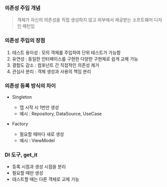### 의존성 주입 개념

> 객체가 자신의 의존성을 직접 생성하지 않고 외부에서 제공받는 소프트웨어 디자인 패턴임

### 의존성 주입의 장점

1. 테스트 용이성 : 모의 객체를 주입하여 단위 테스트가 가능함
2. 유연성 : 동일한 인터페이스를 구현한 다양한 구현체로 쉽게 교체 가능
3. 결합도 감소 : 컴포넌트 간 직접적인 의존성 제거
4. 관심사 분리 : 객체 생성과 사용의 책임 분리

### 의존성 등록 방식의 차이

- Singleton 
  - 앱 시작 시 1번만 생성
  - 예시 : Repository, DataSource, UseCase
  
- Factory 
  - 필요할 때마다 새로 생성
  - 예시 : ViewModel
  
### DI 도구, get_it

- 등록 시점과 생성 시점을 분리
- 필요할 때만 생성
- 테스트할 때는 다른 객체로 교체 가능